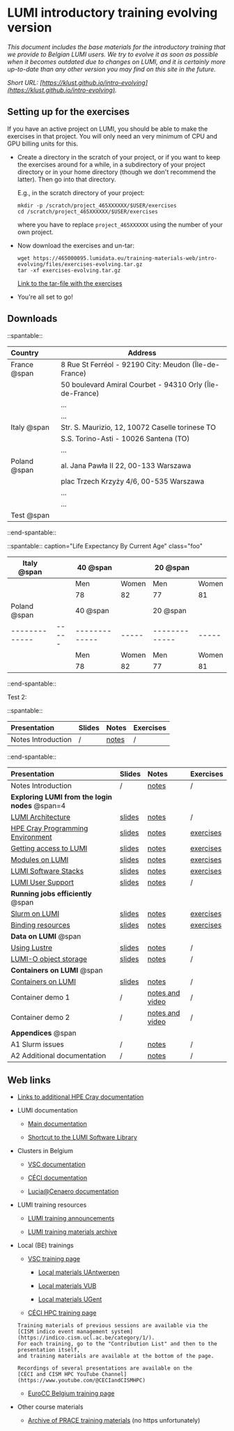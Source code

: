 # LUMI introductory training evolving version

*This document includes the base materials for the introductory training that we
provide to Belgian LUMI users. We try to evolve it as soon as possible when
it becomes outdated due to changes on LUMI, and it is certainly more up-to-date
than any other version you may find on this site in the future.*

*Short URL: [https://klust.github.io/intro-evolving](https://klust.github.io/intro-evolving).*

<!--
## Organisation

-   [Schedule](schedule.md)
-->

<!-- Exercises actual training session. 
## Setting up for the exercises

-   Create a directory in the scratch of the training project, or if you want to
    keep the exercises around for a while after the session and have already
    another project on LUMI, in a subdirectory or your project directory 
    or in your home directory (though we don't recommend the latter).
    Then go into that directory.

    E.g., in the scratch directory of the project:

    ```
    mkdir -p /scratch/project_465000523/$USER/exercises
    cd /scratch/project_465000523/$USER/exercises
    ```

-   Now download the exercises and un-tar:

    ```
    wget https://465000095.lumidata.eu/training-materials-web/intro-evolving/files/exercises-202310xx.tar.gz
    tar -xf exercises-20230509.tar.gz
    ```

    [Link to the tar-file with the exercises](https://465000095.lumidata.eu/training-materials-web/intro-evolving/files/exercises-20230509.tar.gz)

-   You're all set to go!
-->

## Setting up for the exercises

If you have an active project on LUMI, you should be able to make the exercises in that project.
You will only need an very minimum of CPU and GPU billing units for this.

-   Create a directory in the scratch of your project, or if you want to
    keep the exercises around for a while, in a subdirectory of your project directory 
    or in your home directory (though we don't recommend the latter).
    Then go into that directory.

    E.g., in the scratch directory of your project:

    ```
    mkdir -p /scratch/project_465XXXXXX/$USER/exercises
    cd /scratch/project_465XXXXXX/$USER/exercises
    ```

    where you have to replace `project_465XXXXXX` using the number of your own project.

-   Now download the exercises and un-tar:

    ```
    wget https://465000095.lumidata.eu/training-materials-web/intro-evolving/files/exercises-evolving.tar.gz
    tar -xf exercises-evolving.tar.gz
    ```

    [Link to the tar-file with the exercises](https://465000095.lumidata.eu/training-materials-web/intro-evolving/files/exercises-evolving.tar.gz)

-   You're all set to go!


## Downloads

::spantable::

| Country      | Address                                                  |
|:-------------| ---------------------------------------------------------|
| France @span | 8 Rue St Ferréol - 92190 City: Meudon (Île-de-France)    |
|              | 50 boulevard Amiral Courbet - 94310 Orly (Île-de-France) |
|              | ...                                                      |
|              | ...                                                      |
| Italy @span  | Str. S. Maurizio, 12, 10072 Caselle torinese TO          |
|              | S.S. Torino-Asti - 10026 Santena (TO)                    |
|              | ...                                                      |
| Poland @span | al. Jana Pawła II 22, 00-133 Warszawa                    |
|              | plac Trzech Krzyży 4/6, 00-535 Warszawa                  |
|              | ...                                                      |
|              | ...                                                      |
| Test @span   |                                                          |

::end-spantable::

::spantable:: caption="Life Expectancy By Current Age" class="foo"

| Italy @span   |       | 40 @span      |       | 20 @span      |       |
| ------------- | ----- | ------------- | ----- | ------------- | ----- |
|               |       | Men           | Women | Men           | Women |
|               |       | 78            | 82    | 77            | 81    |
| Poland @span  |       | 40 @span      |       | 20 @span      |       |
| ------------- | ----- | ------------- | ----- | ------------- | ----- |
|               |       | Men           | Women | Men           | Women |
|               |       | 78            | 82    | 77            | 81    |

::end-spantable::

Test 2:

::spantable::

| Presentation | Slides | Notes | Exercises |
|:-------------|:-------|:------|:----------|
| Notes Introduction | / | [notes](00-Introduction.md) | / |

::end-spantable::



| Presentation | Slides | Notes | Exercises |
|:-------------|:-------|:------|:----------|
| Notes Introduction | / | [notes](00-Introduction.md) | / |
| **Exploring LUMI from the login nodes** @span=4 |  |  |  |
| [LUMI Architecture](M01-Architecture.md) | [slides](https://465000095.lumidata.eu/training-materials-web/intro-evolving/files/LUMI-BE-Intro-evolving-01-Architecture.pdf) | [notes](01-Architecture.md) | / |
| [HPE Cray Programming Environment](M02-CPE.md) | [slides](https://465000095.lumidata.eu/training-materials-web/intro-evolving/files/LUMI-BE-Intro-evolving-02-CPE.pdf) | [notes](02-CPE.md) | [exercises](E02-CPE.md) |
| [Getting access to LUMI](M03-Access.md) | [slides](https://465000095.lumidata.eu/training-materials-web/intro-evolving/files/LUMI-BE-Intro-evolving-03-Access.pdf) | [notes](03-Access.md) | [exercises](E03-Access.md) |
| [Modules on LUMI](M04-Modules.md) | [slides](https://465000095.lumidata.eu/training-materials-web/intro-evolving/files/LUMI-BE-Intro-evolving-04-Modules.pdf) | [notes](04-Modules.md) | [exercises](E04-Modules.md) |
| [LUMI Software Stacks](M05-SoftwareStacks.md) | [slides](https://465000095.lumidata.eu/training-materials-web/intro-evolving/files/LUMI-BE-Intro-evolving-05-SoftwareStacks.pdf) | [notes](05-SoftwareStacks.md) | [exercises](E05-SoftwareStacks.md) |
| [LUMI User Support](M06-Support.md) | [slides](https://465000095.lumidata.eu/training-materials-web/intro-evolving/files/LUMI-BE-Intro-evolving-06-Support.pdf) | [notes](06-Support.md) | / |
| **Running jobs efficiently** @span |  |  |  |
| [Slurm on LUMI](M07-Slurm.md) | [slides](https://465000095.lumidata.eu/training-materials-web/intro-evolving/files/LUMI-BE-Intro-evolving-07-Slurm.pdf) | [notes](07-Slurm.md) | [exercises](E07-Slurm.md) |
| [Binding resources](M08-Binding.md) | [slides](https://465000095.lumidata.eu/training-materials-web/intro-evolving/files/LUMI-BE-Intro-evolving-08-Binding.pdf) | [notes](08-Binding.md) | [exercises](E08-Binding.md) | 
| **Data on LUMI** @span |  |  |  |
| [Using Lustre](M09-Lustre.md) | [slides](https://465000095.lumidata.eu/training-materials-web/intro-evolving/files/LUMI-BE-Intro-evolving-09-Lustre.pdf) | [notes](09-Lustre.md) | / |
| [LUMI-O object storage](M10-ObjectStorage.md) | [slides](https://465000095.lumidata.eu/training-materials-web/intro-evolving/files/LUMI-BE-Intro-evolving-10-ObjectStorage.pdf) | [notes](10-ObjectStorage.md) | / |
| **Containers on LUMI** @span |  |  |  |
| [Containers on LUMI](M11-Containers.md) | [slides](https://465000095.lumidata.eu/training-materials-web/intro-evolving/files/LUMI-BE-Intro-evolving-11-Containers.pdf) | [notes](11-Containers.md) | / |
| Container demo 1 | / | [notes and video](Demo1.md) | / |
| Container demo 2 | / | [notes and video](Demo2.md) | / |
| **Appendices** @span |  |  |  |
| A1 Slurm issues | / | [notes](A01-SlurmIssues.md) | / | 
| A2 Additional documentation | / | [notes](A02-Documentation.md) | / | 

<!--
| Container demo 1 | / | [notes and video](Demo1.md) | [video](Demo1.md#video-of-the-demo) |
| Container demo 2 | / | [notes and video](Demo2.md) | [video](Demo2.md#video-of-the-demo) |
-->

## Web links

-   [Links to additional HPE Cray documentation](A02-Documentation.md)

-   LUMI documentation

    -   [Main documentation](https://docs.lumi-supercomputer.eu/)

    -   [Shortcut to the LUMI Software Library](https://lumi-supercomputer.github.io/LUMI-EasyBuild-docs/)

-   Clusters in Belgium

    -   [VSC documentation](https://docs.vscentrum.be/en/latest/)

    -   [CÉCI documentation](https://support.ceci-hpc.be/doc/index.html)

    -   [Lucia@Cenaero documentation](https://doc.lucia.cenaero.be/)

-   LUMI training resources

    -   [LUMI training announcements](https://www.lumi-supercomputer.eu/events/)

    -   [LUMI training materials archive](https://lumi-supercomputer.github.io/LUMI-training-materials/)

-   Local (BE) trainings

    -   [VSC training page](https://www.vscentrum.be/vsctraining)

        -   [Local materials UAntwerpen](https://www.uantwerpen.be/en/research-facilities/calcua/training/)
  
        -   [Local materials VUB](https://hpc.vub.be/docs/training-material/)

        -   [Local materials UGent](https://www.ugent.be/hpc/en/training)

     -   [CÉCI HPC training page](https://www.ceci-hpc.be/training.html)

        Training materials of previous sessions are available via the 
        [CISM indico event management system](https://indico.cism.ucl.ac.be/category/1/). 
        For each training, go to the "Contribution List" and then to the presentation itself,
        and training materials are available at the bottom of the page.

        Recordings of several presentations are available on the 
        [CÉCI and CISM HPC YouTube Channel](https://www.youtube.com/@CECIandCISMHPC)

    -   [EuroCC Belgium training page](https://www.enccb.be/training)

-   Other course materials

    -   [Archive of PRACE training materials](https://training.prace-ri.eu/) (no https unfortunately)


